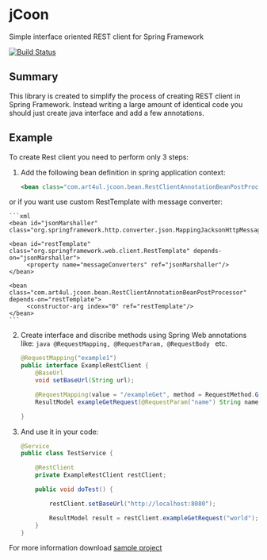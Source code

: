 jCoon
=====

Simple interface oriented REST client for Spring Framework


[![Build Status](https://travis-ci.org/art4ul/jcoon.svg?branch=master)](https://travis-ci.org/art4ul/jcoon)

Summary
-------
This library is created to simplify the process of creating REST client in Spring Framework. Instead writing a large amount of identical code you should just create java interface and add a few annotations.

Example
-------
To create Rest client you need to perform only 3 steps:

1. Add the following bean definition in spring application context:

    ```xml
    <bean class="com.art4ul.jcoon.bean.RestClientAnnotationBeanPostProcessor"/>
    ```

  or if you want use custom RestTemplate with message converter:

    ```xml
    <bean id="jsonMarshaller" class="org.springframework.http.converter.json.MappingJacksonHttpMessageConverter"/>

    <bean id="restTemplate" class="org.springframework.web.client.RestTemplate" depends-on="jsonMarshaller">
         <property name="messageConverters" ref="jsonMarshaller"/>
    </bean>

    <bean class="com.art4ul.jcoon.bean.RestClientAnnotationBeanPostProcessor" depends-on="restTemplate">
         <constructor-arg index="0" ref="restTemplate"/>
    </bean>
    ```

2. Create interface and discribe methods using Spring Web annotations like: ```java @RequestMapping, @RequestParam, @RequestBody ``` etc.

    ``` java
    @RequestMapping("example1")
    public interface ExampleRestClient {
        @BaseUrl
        void setBaseUrl(String url);

        @RequestMapping(value = "/exampleGet", method = RequestMethod.GET)
        ResultModel exampleGetRequest(@RequestParam("name") String name);

    }
    ```

3. And use it in your code:

    ``` java
    @Service
    public class TestService {

        @RestClient
        private ExampleRestClient restClient;

        public void doTest() {

            restClient.setBaseUrl("http://localhost:8080");

            ResultModel result = restClient.exampleGetRequest("world");
        }
    }
    ```

For more information download [sample project](https://github.com/art4ul/jcoon/tree/master/samples)
